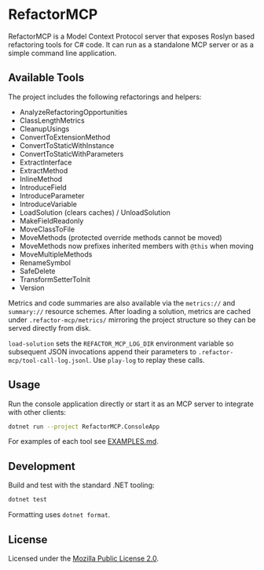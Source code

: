 # RefactorMCP

RefactorMCP is a Model Context Protocol server that exposes Roslyn based refactoring tools for C# code. It can run as a standalone MCP server or as a simple command line application.

## Available Tools

The project includes the following refactorings and helpers:

- AnalyzeRefactoringOpportunities
- ClassLengthMetrics
- CleanupUsings
- ConvertToExtensionMethod
- ConvertToStaticWithInstance
- ConvertToStaticWithParameters
- ExtractInterface
- ExtractMethod
- InlineMethod
- IntroduceField
- IntroduceParameter
- IntroduceVariable
- LoadSolution (clears caches) / UnloadSolution
- MakeFieldReadonly
- MoveClassToFile
- MoveMethods (protected override methods cannot be moved)
- MoveMethods now prefixes inherited members with `@this` when moving
- MoveMultipleMethods
- RenameSymbol
- SafeDelete
- TransformSetterToInit
- Version

Metrics and code summaries are also available via the `metrics://` and `summary://` resource schemes. After loading a solution, metrics are cached under `.refactor-mcp/metrics/` mirroring the project structure so they can be served directly from disk.

`load-solution` sets the `REFACTOR_MCP_LOG_DIR` environment variable so subsequent JSON invocations append their parameters to `.refactor-mcp/tool-call-log.jsonl`. Use `play-log` to replay these calls.

## Usage

Run the console application directly or start it as an MCP server to integrate with other clients:

```bash
dotnet run --project RefactorMCP.ConsoleApp
```

For examples of each tool see [EXAMPLES.md](./EXAMPLES.md).

## Development

Build and test with the standard .NET tooling:

```bash
dotnet test
```

Formatting uses `dotnet format`.

## License

Licensed under the [Mozilla Public License 2.0](https://www.mozilla.org/MPL/2.0/).

